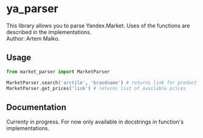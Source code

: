 # ya_parser

This library allows you to parse Yandex.Market. Uses of the functions are described in the implementations. \
Author: Artem Malko.


## Usage

```python
from market_parser import MarketParser

MarketParser.search('arctile', 'brandname') # returns link for product
MarketParser.get_prices('link') # returns list of available prices 
```

## Documentation
Currenty in progress. For now only available in docstrings in function's implementations.
